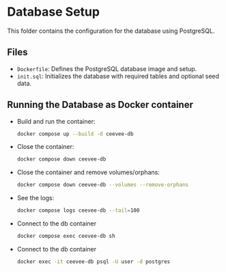 # Database Setup

This folder contains the configuration for the database using PostgreSQL.

## Files
- `Dockerfile`: Defines the PostgreSQL database image and setup.
- `init.sql`: Initializes the database with required tables and optional seed data.

## Running the Database as Docker container
- Build and run the container:
   ```bash
   docker compose up --build -d ceevee-db

- Close the container:
   ```bash
   docker compose down ceevee-db

- Close the container and remove volumes/orphans:
   ```bash
   docker compose down ceevee-db --volumes --remove-orphans

- See the logs:
    ```bash
    docker compose logs ceevee-db --tail=100

- Connect to the db container
    ```bash
   docker compose exec ceevee-db sh

- Connect to the db container
    ```bash
    docker exec -it ceevee-db psql -U user -d postgres
